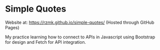 # Simple Quotes  
Website at: https://rzmk.github.io/simple-quotes/
(Hosted through GitHub Pages)

My practice learning how to connect to APIs in Javascript using Bootstrap for design and Fetch for API integration.